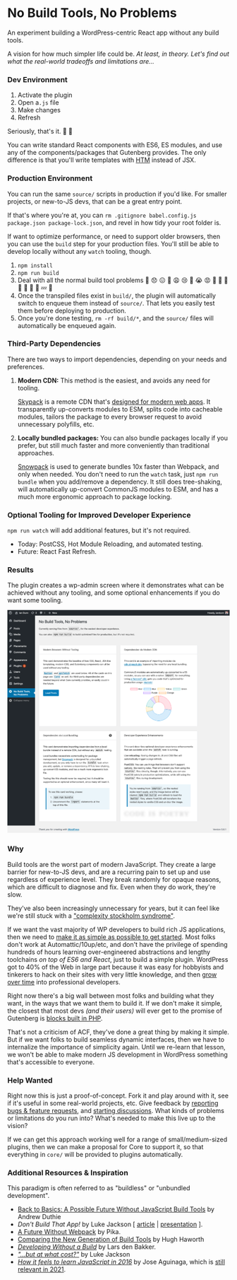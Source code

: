 # No Build Tools, No Problems

An experiment building a WordPress-centric React app without any build tools.

A vision for how much simpler life could be. _At least, in theory. Let's find out what the real-world tradeoffs and limitations are..._


### Dev Environment

1. Activate the plugin
1. Open a`.js` file
1. Make changes
1. Refresh

Seriously, that's it. 🥃 🍰

You can write standard React components with ES6, ES modules, and use any of the components/packages that Gutenberg provides. The only difference is that you'll write templates with [HTM](https://github.com/developit/htm) instead of JSX.


### Production Environment

You can run the same `source/` scripts in production if you'd like. For smaller projects, or new-to-JS devs, that can be a great entry point.

If that's where you're at, you can `rm .gitignore babel.config.js package.json package-lock.json`, and revel in how tidy your root folder is.

If want to optimize performance, or need to support older browsers, then you can use the <code>build</code> step for your production files. You'll still be able to develop locally without any `watch` tooling, though.

1. `npm install`
1. `npm run build`
1. Deal with all the normal build tool problems  🙁 😞 😖 🥃 😩 😢 🥃 😭 😡 🥃 🤬 🥃 🥃 🥃 🥱 🛌 💤 🔁
1. Once the transpiled files exist in `build/`, the plugin will automatically switch to enqueue them instead of `source/`. That lets you easily test them before deploying to production.
1. Once you're done testing, `rm -rf build/*`, and the `source/` files will automatically be enqueued again.


### Third-Party Dependencies

There are two ways to import dependencies, depending on your needs and preferences.

1. **Modern CDN:** This method is the easiest, and avoids any need for tooling.

    [Skypack](https://www.skypack.dev/) is a remote CDN that's [designed for modern web apps](https://docs.skypack.dev/). It transparently up-converts modules to ESM, splits code into cacheable modules, tailors the package to every browser request to avoid unnecessary polyfills, etc.

1. **Locally bundled packages:** You can also bundle packages locally if you prefer, but still much faster and more conveniently than traditional approaches.

   [Snowpack](https://snowpack.dev) is used to generate bundles 10x faster than Webpack, and only when needed. You don't need to run the `watch` task, just `npm run bundle` when you add/remove a dependency. It still does tree-shaking, will automatically up-convert CommonJS modules to ESM, and has a much more ergonomic approach to package locking.


### Optional Tooling for Improved Developer Experience

<code>npm run watch</code> will add additional features, but it's not required.

* Today: PostCSS, Hot Module Reloading, and automated testing.
* Future: React Fast Refresh.


### Results

The plugin creates a wp-admin screen where it demonstrates what can be achieved without any tooling, and some optional enhancements if you do want some tooling.

[![Screenshot of the wp-admin page where features are demonstrated](.github/screenshot.png?raw=true)](.github/screenshot.png?raw=true)


### Why

Build tools are the worst part of modern JavaScript. They create a large barrier for new-to-JS devs, and are a recurring pain to set up and use regardless of experience level. They break randomly for opaque reasons, which are difficult to diagnose and fix. Even when they do work, they're slow.

They've also been increasingly unnecessary for years, but it can feel like we're still stuck with a ["complexity stockholm syndrome"](https://www.pika.dev/blog/pika-web-a-future-without-webpack).

If we want the vast majority of WP developers to build rich JS applications, then we need to [make it as simple as possible to get started](https://iandunn.name/2019/12/26/the-simplest-way-to-build-a-gutenberg-block/). Most folks don't work at Automattic/10up/etc, and don't have the privilege of spending hundreds of hours learning over-engineered abstractions and lengthy toolchains _on top of ES6 and React_, just to build a simple plugin. WordPress got to 40% of the Web in large part because it was easy for hobbyists and tinkerers to hack on their sites with very little knowledge, and then [grow over time](https://www.gatsbyjs.com/docs/conceptual/gatsby-core-philosophy/#progressively-disclose-complexity) into professional developers.

Right now there's a big wall between most folks and building what they want, in the ways that we want them to build it. If we don't make it simple, the closest that most devs _(and their users)_ will ever get to the promise of Gutenberg is [blocks built in PHP](https://www.advancedcustomfields.com/resources/blocks/).

That's not a criticism of ACF, they've done a great thing by making it simple. But if we want folks to build seamless dynamic interfaces, then we have to internalize the importance of simplicity again. Until we re-learn that lesson, we won't be able to make modern JS development in WordPress something that's accessible to everyone.


### Help Wanted

Right now this is just a proof-of-concept. Fork it and play around with it, see if it's useful in some real-world projects, etc. Give feedback by [reporting bugs & feature requests](https://github.com/iandunn/no-build-tools-no-problems/issues), and [starting discussions](https://github.com/iandunn/no-build-tools-no-problems/discussions). What kinds of problems or limitations do you run into? What's needed to make this live up to the vision?

If we can get this approach working well for a range of small/medium-sized plugins, then we can make a proposal for Core to support it, so that everything in `core/` will be provided to plugins automatically.


### Additional Resources & Inspiration

This paradigm is often referred to as "buildless" or "unbundled development".

* [Back to Basics: A Possible Future Without JavaScript Build Tools](https://andrewduthie.com/2019/11/29/back-to-basics-a-possible-future-without-javascript-build-tools/) by Andrew Duthie
* _Don't Build That App!_ by Luke Jackson [ [article](https://formidable.com/blog/2019/no-build-step/) | [presentation](https://www.youtube.com/watch?v=mVjZQrsXBQE) ].
* [A Future Without Webpack](https://www.pika.dev/blog/pika-web-a-future-without-webpack) by Pika.
* [Comparing the New Generation of Build Tools](https://css-tricks.com/comparing-the-new-generation-of-build-tools/) by Hugh Haworth
* _[Developing Without a Build](https://dev.to/open-wc/developing-without-a-build-1-introduction-26ao)_ by Lars den Bakker.
* _["...but at what cost?"](https://github.com/lukejacksonn/perflink/issues/15#issuecomment-480509410)_ by Luke Jackson
* _[How it feels to learn JavaScript in 2016](https://hackernoon.com/how-it-feels-to-learn-javascript-in-2016-d3a717dd577f)_ by Jose Aguinaga, which is [still relevant in 2021](https://lea.verou.me/2020/05/todays-javascript-from-an-outsiders-perspective/).
